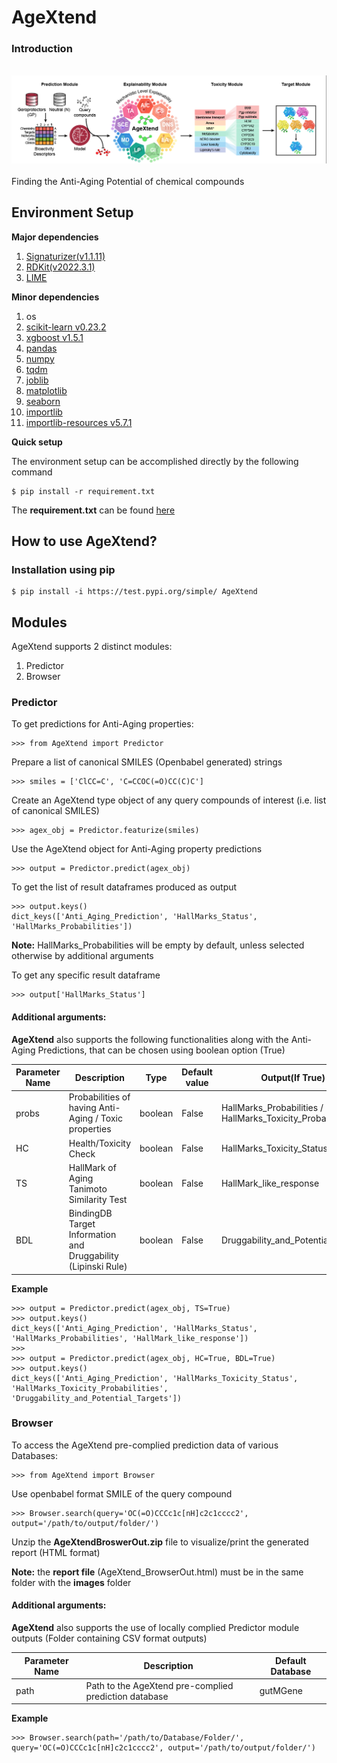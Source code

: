 # AgeXtend

### Introduction
 <br>
<div align="center">
<img src="Images/Overview.png"></div>
<br>
Finding the Anti-Aging Potential of chemical compounds

## Environment Setup

**Major dependencies**
1. [Signaturizer(v1.1.11)](https://gitlabsbnb.irbbarcelona.org/packages/signaturizer)
2. [RDKit(v2022.3.1)](https://www.rdkit.org/)
3. [LIME](https://github.com/marcotcr/lime)

**Minor dependencies**
1. os
2. [scikit-learn v0.23.2](https://scikit-learn.org/stable/whats_new/v1.0.html)
3. [xgboost v1.5.1](https://github.com/dmlc/xgboost)
4. [pandas](https://pandas.pydata.org/)
5. [numpy](https://numpy.org)
6. [tqdm](https://tqdm.github.io)
7. [joblib](https://pypi.org/project/joblib/)
8. [matplotlib](https://pypi.org/project/matplotlib/)
9. [seaborn](https://seaborn.pydata.org/)
10. [importlib](https://pypi.org/project/importlib/)
11. [importlib-resources v5.7.1](https://github.com/python/importlib_resources)


**Quick setup**

The environment setup can be accomplished directly by the following command
```
$ pip install -r requirement.txt
```
The **requirement.txt** can be found [here](https://github.com/the-ahuja-lab/AgeXtend/blob/main/env/requirement.txt)


## How to use AgeXtend?

### Installation using pip 
```
$ pip install -i https://test.pypi.org/simple/ AgeXtend
```

## Modules
AgeXtend supports 2 distinct modules:<br/>
1. Predictor
2. Browser

### Predictor

To get predictions for Anti-Aging properties:<br/>
```
>>> from AgeXtend import Predictor
```
Prepare a list of canonical SMILES (Openbabel generated) strings
```
>>> smiles = ['ClCC=C', 'C=CCOC(=O)CC(C)C'] 
```
Create an AgeXtend type object of any query compounds of interest (i.e. list of canonical SMILES)
```
>>> agex_obj = Predictor.featurize(smiles)
```
Use the AgeXtend object for Anti-Aging property predictions
```
>>> output = Predictor.predict(agex_obj)
```
To get the list of result dataframes produced as output
```
>>> output.keys()
dict_keys(['Anti_Aging_Prediction', 'HallMarks_Status', 'HallMarks_Probabilities'])
```
**Note:** HallMarks_Probabilities will be empty by default, unless selected otherwise by additional arguments

To get any specific result dataframe
```
>>> output['HallMarks_Status']
```

#### Additional arguments:
**AgeXtend** also supports the following functionalities along with the Anti-Aging Predictions, that can be chosen using boolean option (True)

| Parameter Name | Description | Type | Default value | **Output(If True)** |
| -------- | -------- | -------- | -------- | -------- |
| probs | Probabilities of having Anti-Aging / Toxic properties | boolean  | False | HallMarks_Probabilities / HallMarks_Toxicity_Probabilities |
| HC | Health/Toxicity Check | boolean  | False | HallMarks_Toxicity_Status |
| TS | HallMark of Aging Tanimoto Similarity Test | boolean  | False | HallMark_like_response |
| BDL | BindingDB Target Information and Druggability (Lipinski Rule) | boolean  | False | Druggability_and_Potential_Targets |


**Example**
```
>>> output = Predictor.predict(agex_obj, TS=True)
>>> output.keys()
dict_keys(['Anti_Aging_Prediction', 'HallMarks_Status', 'HallMarks_Probabilities', 'HallMark_like_response'])
>>> 
>>> output = Predictor.predict(agex_obj, HC=True, BDL=True)
>>> output.keys()
dict_keys(['Anti_Aging_Prediction', 'HallMarks_Toxicity_Status', 'HallMarks_Toxicity_Probabilities', 'Druggability_and_Potential_Targets'])
```


### Browser

To access the AgeXtend pre-complied prediction data of various Databases:<br/>
```
>>> from AgeXtend import Browser
```
Use openbabel format SMILE of the query compound
```
>>> Browser.search(query='OC(=O)CCCc1c[nH]c2c1cccc2', output='/path/to/output/folder/')
```

Unzip the **AgeXtendBroswerOut.zip** file to visualize/print the generated report (HTML format)

**Note:** the **report file** (AgeXtend_BrowserOut.html) must be in the same folder with the **images** folder


#### Additional arguments:
**AgeXtend** also supports the use of locally complied Predictor module outputs (Folder containing CSV format outputs)

| Parameter Name | Description | Default Database |
| -------- | -------- | -------- |
| path | Path to the AgeXtend pre-complied prediction database | gutMGene |

**Example**
```
>>> Browser.search(path='/path/to/Database/Folder/', query='OC(=O)CCCc1c[nH]c2c1cccc2', output='/path/to/output/folder/')
```
